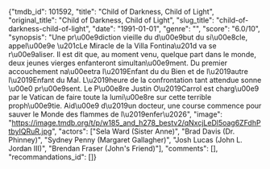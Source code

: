{"tmdb_id": 101592, "title": "Child of Darkness, Child of Light", "original_title": "Child of Darkness, Child of Light", "slug_title": "child-of-darkness-child-of-light", "date": "1991-01-01", "genre": "", "score": "6.0/10", "synopsis": "Une pr\u00e9diction vieille du d\u00e9but du si\u00e8cle, appel\u00e9e \u201cLe Miracle de la Villa Fontina\u201d va se r\u00e9aliser. Il est dit que, au moment venu, quelque part dans le monde, deux jeunes vierges enfanteront simultan\u00e9ment. Du premier accouchement na\u00eetra l\u2019Enfant du du Bien et de l\u2019autre l\u2019Enfant du Mal. L\u2019heure de la confrontation tant attendue sonne \u00e0 pr\u00e9sent. Le P\u00e8re Justin O\u2019Carrol est charg\u00e9 par le Vatican de faire toute la lumi\u00e8re sur cette terrible proph\u00e9tie. Aid\u00e9 d\u2019un docteur, une course commence pour sauver le Monde des flammes de l\u2019enfer\u2026", "image": "https://image.tmdb.org/t/p/w185_and_h278_bestv2/qNxcjLeDl5oag6ZFdhPtbyIQRuR.jpg", "actors": ["Sela Ward (Sister Anne)", "Brad Davis (Dr. Phinney)", "Sydney Penny (Margaret Gallagher)", "Josh Lucas (John L. Jordan III)", "Brendan Fraser (John's Friend)"], "comments": [], "recommandations_id": []}